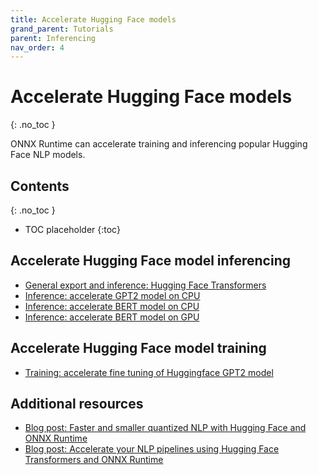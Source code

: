 ```yaml
---
title: Accelerate Hugging Face models
grand_parent: Tutorials
parent: Inferencing
nav_order: 4
---
```

# Accelerate Hugging Face models
{: .no_toc }

ONNX Runtime can accelerate training and inferencing popular Hugging Face NLP models. 

## Contents
{: .no_toc }

* TOC placeholder
{:toc}


## Accelerate Hugging Face model inferencing

* [General export and inference: Hugging Face Transformers](https://github.com/huggingface/transformers/blob/master/notebooks/04-onnx-export.ipynb)
* [Inference: accelerate GPT2 model on CPU](https://github.com/microsoft/onnxruntime/blob/master/onnxruntime/python/tools/transformers/notebooks/Inference_GPT2_with_OnnxRuntime_on_CPU.ipynb)
* [Inference: accelerate BERT model on CPU](https://github.com/microsoft/onnxruntime/blob/master/onnxruntime/python/tools/transformers/notebooks/PyTorch_Bert-Squad_OnnxRuntime_CPU.ipynb)
* [Inference: accelerate BERT model on GPU](https://github.com/microsoft/onnxruntime/blob/master/onnxruntime/python/tools/transformers/notebooks/PyTorch_Bert-Squad_OnnxRuntime_GPU.ipynb)

## Accelerate Hugging Face model training

* [Training: accelerate fine tuning of Huggingface GPT2 model](https://github.com/microsoft/onnxruntime-training-examples/tree/master/huggingface-gpt2)

## Additional resources
* [Blog post: Faster and smaller quantized NLP with Hugging Face and ONNX Runtime](https://medium.com/microsoftazure/faster-and-smaller-quantized-nlp-with-hugging-face-and-onnx-runtime-ec5525473bb7)
* [Blog post: Accelerate your NLP pipelines using Hugging Face Transformers and ONNX Runtime](https://medium.com/microsoftazure/accelerate-your-nlp-pipelines-using-hugging-face-transformers-and-onnx-runtime-2443578f4333)
